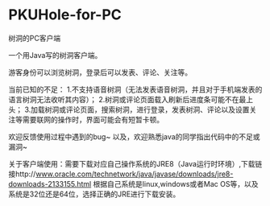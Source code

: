 # PKUHole-for-PC
树洞的PC客户端

一个用Java写的树洞客户端。

游客身份可以浏览树洞，登录后可以发表、评论、关注等。

当前已知的不足：
1.不支持语音树洞（无法发表语音树洞，并且对于手机端发表的语言树洞无法收听其内容）；
2.树洞或评论页面载入刷新后进度条可能不在最上头；
3.加载树洞或评论页面，搜索树洞，进行登录，发表树洞、评论以及设置关注等需要联网的操作时，界面可能会有短暂卡顿。

欢迎反馈使用过程中遇到的bug~ 以及，欢迎熟悉java的同学指出代码中的不足或漏洞~

关于客户端使用：需要下载对应自己操作系统的JRE8（Java运行时环境）,下载链接http://www.oracle.com/technetwork/java/javase/downloads/jre8-downloads-2133155.html 根据自己系统是linux,windows或者Mac OS等，以及系统是32位还是64位，选择正确的JRE进行下载安装。
